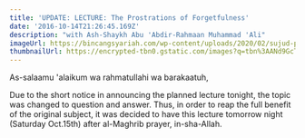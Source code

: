 ```yaml
---
title: 'UPDATE: LECTURE: The Prostrations of Forgetfulness'
date: '2016-10-14T21:26:45.169Z'
description: "with Ash-Shaykh Abu 'Abdir-Rahmaan Muhammad 'Ali"
imageUrl: https://bincangsyariah.com/wp-content/uploads/2020/02/sujud-pada-bantal-1.jpg
thumbnailUrl: https://encrypted-tbn0.gstatic.com/images?q=tbn%3AANd9GcTOGTcSMj1iMY963FR6h6cJlJqtGn3uhyjHfFU9HEDsI2v2MDgW&usqp=CAU
---
```


As-salaamu 'alaikum wa rahmatullahi wa barakaatuh,

Due to the short notice in announcing the planned lecture tonight, the topic was changed to question and answer. Thus, in order to reap the full benefit of the original subject, it was decided to have this lecture tomorrow night (Saturday Oct.15th) after al-Maghrib prayer, in-sha-Allah.
